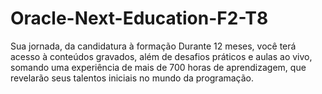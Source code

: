 # Oracle-Next-Education-F2-T8
Sua jornada, da candidatura à formação Durante 12 meses, você terá acesso à conteúdos gravados, além de desafios práticos e aulas ao vivo, somando uma experiência de mais de 700 horas de aprendizagem, que revelarão seus talentos iniciais no mundo da programação.
